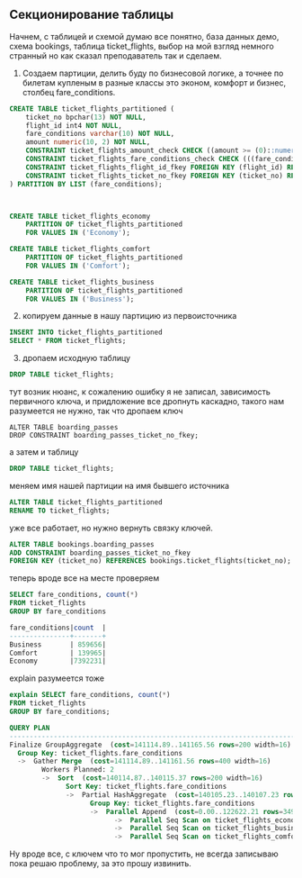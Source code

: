 ## Cекционирование таблицы

Начнем, с таблицей и схемой думаю все понятно, база данных демо, схема bookings, таблица ticket_flights, выбор на мой взгляд немного странный но как сказал преподаватель так и сделаем. 

1) Создаем партиции, делить буду по бизнесовой логике, а точнее по билетам купленым в разные классы это эконом, комфорт и бизнес, столбец fare_conditions.

```sql 
CREATE TABLE ticket_flights_partitioned (
    ticket_no bpchar(13) NOT NULL,
    flight_id int4 NOT NULL,
    fare_conditions varchar(10) NOT NULL,
    amount numeric(10, 2) NOT NULL,
    CONSTRAINT ticket_flights_amount_check CHECK ((amount >= (0)::numeric)),
    CONSTRAINT ticket_flights_fare_conditions_check CHECK (((fare_conditions)::text = ANY (ARRAY[('Economy'::character varying)::text, ('Comfort'::character varying)::text, ('Business'::character varying)::text]))),
    CONSTRAINT ticket_flights_flight_id_fkey FOREIGN KEY (flight_id) REFERENCES flights(flight_id),
    CONSTRAINT ticket_flights_ticket_no_fkey FOREIGN KEY (ticket_no) REFERENCES tickets(ticket_no)
) PARTITION BY LIST (fare_conditions);



CREATE TABLE ticket_flights_economy
    PARTITION OF ticket_flights_partitioned
    FOR VALUES IN ('Economy');

CREATE TABLE ticket_flights_comfort
    PARTITION OF ticket_flights_partitioned
    FOR VALUES IN ('Comfort');

CREATE TABLE ticket_flights_business
    PARTITION OF ticket_flights_partitioned
    FOR VALUES IN ('Business');
```

2) копируем данные в нашу партицию из первоисточника
```sql
INSERT INTO ticket_flights_partitioned
SELECT * FROM ticket_flights;
```

3) дропаем исходную таблицу 
```sql 
DROP TABLE ticket_flights;
```
тут возник нюанс, к сожалению ошибку я не записал, зависимость первичного ключа, и придложение все дропнуть каскадно, такого нам разумеется не нужно, так что дропаем ключ 

```
ALTER TABLE boarding_passes
DROP CONSTRAINT boarding_passes_ticket_no_fkey;
```
а затем и таблицу 
```sql
DROP TABLE ticket_flights;
```
меняем имя нашей партиции на имя бывшего источника 
```sql 
ALTER TABLE ticket_flights_partitioned
RENAME TO ticket_flights;
```
уже все работает, но нужно вернуть связку ключей.
```sql 
ALTER TABLE bookings.boarding_passes
ADD CONSTRAINT boarding_passes_ticket_no_fkey
FOREIGN KEY (ticket_no) REFERENCES bookings.ticket_flights(ticket_no);
```
теперь вроде все на месте проверяем 

```sql
SELECT fare_conditions, count(*)
FROM ticket_flights
GROUP BY fare_conditions  

fare_conditions|count  |
---------------+-------+
Business       | 859656|
Comfort        | 139965|
Economy        |7392231|
```
explain разумеется тоже 
```sql
explain SELECT fare_conditions, count(*)
FROM ticket_flights
GROUP BY fare_conditions;   

QUERY PLAN                                                                                                                            |
--------------------------------------------------------------------------------------------------------------------------------------+
Finalize GroupAggregate  (cost=141114.89..141165.56 rows=200 width=16)                                                                |
  Group Key: ticket_flights.fare_conditions                                                                                           |
  ->  Gather Merge  (cost=141114.89..141161.56 rows=400 width=16)                                                                     |
        Workers Planned: 2                                                                                                            |
        ->  Sort  (cost=140114.87..140115.37 rows=200 width=16)                                                                       |
              Sort Key: ticket_flights.fare_conditions                                                                                |
              ->  Partial HashAggregate  (cost=140105.23..140107.23 rows=200 width=16)                                                |
                    Group Key: ticket_flights.fare_conditions                                                                         |
                    ->  Parallel Append  (cost=0.00..122622.21 rows=3496604 width=8)                                                  |
                          ->  Parallel Seq Scan on ticket_flights_economy ticket_flights_3  (cost=0.00..92402.96 rows=3080096 width=8)|
                          ->  Parallel Seq Scan on ticket_flights_business ticket_flights_1  (cost=0.00..10745.90 rows=358190 width=9)|
                          ->  Parallel Seq Scan on ticket_flights_comfort ticket_flights_2  (cost=0.00..1990.32 rows=82332 width=8)   |
```

Ну вроде все, с ключем что то мог пропустить, не всегда записываю пока решаю проблему, за это прошу извинить.
